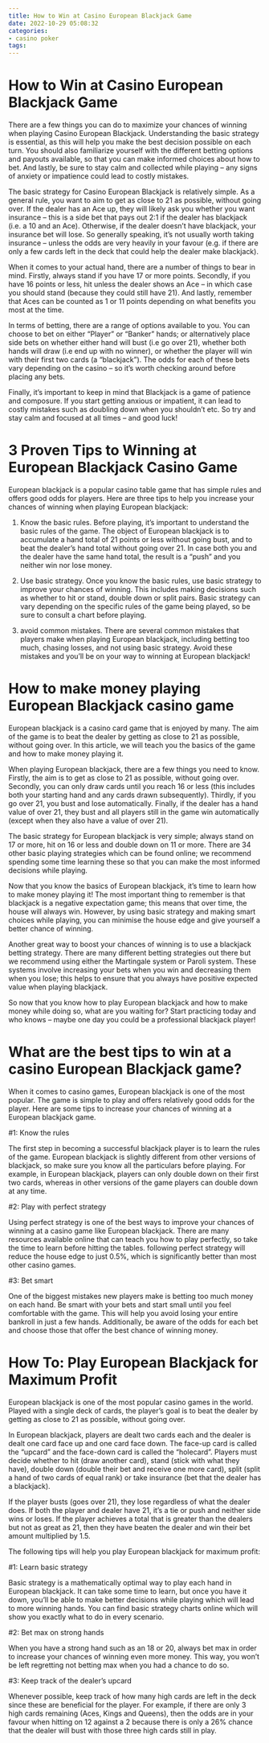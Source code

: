 ```yaml
---
title: How to Win at Casino European Blackjack Game
date: 2022-10-29 05:08:32
categories:
- casino poker
tags:
---
```



#  How to Win at Casino European Blackjack Game

There are a few things you can do to maximize your chances of winning when playing Casino European Blackjack. Understanding the basic strategy is essential, as this will help you make the best decision possible on each turn. You should also familiarize yourself with the different betting options and payouts available, so that you can make informed choices about how to bet. And lastly, be sure to stay calm and collected while playing – any signs of anxiety or impatience could lead to costly mistakes.

The basic strategy for Casino European Blackjack is relatively simple. As a general rule, you want to aim to get as close to 21 as possible, without going over. If the dealer has an Ace up, they will likely ask you whether you want insurance – this is a side bet that pays out 2:1 if the dealer has blackjack (i.e. a 10 and an Ace). Otherwise, if the dealer doesn’t have blackjack, your insurance bet will lose. So generally speaking, it’s not usually worth taking insurance – unless the odds are very heavily in your favour (e.g. if there are only a few cards left in the deck that could help the dealer make blackjack).

When it comes to your actual hand, there are a number of things to bear in mind. Firstly, always stand if you have 17 or more points. Secondly, if you have 16 points or less, hit unless the dealer shows an Ace – in which case you should stand (because they could still have 21). And lastly, remember that Aces can be counted as 1 or 11 points depending on what benefits you most at the time.

In terms of betting, there are a range of options available to you. You can choose to bet on either “Player” or “Banker” hands; or alternatively place side bets on whether either hand will bust (i.e go over 21), whether both hands will draw (i.e end up with no winner), or whether the player will win with their first two cards (a “blackjack”). The odds for each of these bets vary depending on the casino – so it’s worth checking around before placing any bets.

Finally, it’s important to keep in mind that Blackjack is a game of patience and composure. If you start getting anxious or impatient, it can lead to costly mistakes such as doubling down when you shouldn’t etc. So try and stay calm and focused at all times – and good luck!

#  3 Proven Tips to Winning at European Blackjack Casino Game

European blackjack is a popular casino table game that has simple rules and offers good odds for players. Here are three tips to help you increase your chances of winning when playing European blackjack:

1. Know the basic rules. Before playing, it’s important to understand the basic rules of the game. The object of European blackjack is to accumulate a hand total of 21 points or less without going bust, and to beat the dealer’s hand total without going over 21. In case both you and the dealer have the same hand total, the result is a “push” and you neither win nor lose money.

2. Use basic strategy. Once you know the basic rules, use basic strategy to improve your chances of winning. This includes making decisions such as whether to hit or stand, double down or split pairs. Basic strategy can vary depending on the specific rules of the game being played, so be sure to consult a chart before playing.

3. avoid common mistakes. There are several common mistakes that players make when playing European blackjack, including betting too much, chasing losses, and not using basic strategy. Avoid these mistakes and you’ll be on your way to winning at European blackjack!

#  How to make money playing European Blackjack casino game 

European blackjack is a casino card game that is enjoyed by many. The aim of the game is to beat the dealer by getting as close to 21 as possible, without going over. In this article, we will teach you the basics of the game and how to make money playing it.

When playing European blackjack, there are a few things you need to know. Firstly, the aim is to get as close to 21 as possible, without going over. Secondly, you can only draw cards until you reach 16 or less (this includes both your starting hand and any cards drawn subsequently). Thirdly, if you go over 21, you bust and lose automatically. Finally, if the dealer has a hand value of over 21, they bust and all players still in the game win automatically (except when they also have a value of over 21).

The basic strategy for European blackjack is very simple; always stand on 17 or more, hit on 16 or less and double down on 11 or more. There are 34 other basic playing strategies which can be found online; we recommend spending some time learning these so that you can make the most informed decisions while playing.

Now that you know the basics of European blackjack, it’s time to learn how to make money playing it! The most important thing to remember is that blackjack is a negative expectation game; this means that over time, the house will always win. However, by using basic strategy and making smart choices while playing, you can minimise the house edge and give yourself a better chance of winning.

Another great way to boost your chances of winning is to use a blackjack betting strategy. There are many different betting strategies out there but we recommend using either the Martingale system or Paroli system. These systems involve increasing your bets when you win and decreasing them when you lose; this helps to ensure that you always have positive expected value when playing blackjack.

So now that you know how to play European blackjack and how to make money while doing so, what are you waiting for? Start practicing today and who knows – maybe one day you could be a professional blackjack player!

#  What are the best tips to win at a casino European Blackjack game?

When it comes to casino games, European blackjack is one of the most popular. The game is simple to play and offers relatively good odds for the player. Here are some tips to increase your chances of winning at a European blackjack game.

#1: Know the rules

The first step in becoming a successful blackjack player is to learn the rules of the game. European blackjack is slightly different from other versions of blackjack, so make sure you know all the particulars before playing. For example, in European blackjack, players can only double down on their first two cards, whereas in other versions of the game players can double down at any time.

#2: Play with perfect strategy

Using perfect strategy is one of the best ways to improve your chances of winning at a casino game like European blackjack. There are many resources available online that can teach you how to play perfectly, so take the time to learn before hitting the tables. following perfect strategy will reduce the house edge to just 0.5%, which is significantly better than most other casino games.

#3: Bet smart

One of the biggest mistakes new players make is betting too much money on each hand. Be smart with your bets and start small until you feel comfortable with the game. This will help you avoid losing your entire bankroll in just a few hands. Additionally, be aware of the odds for each bet and choose those that offer the best chance of winning money.

#  How To: Play European Blackjack for Maximum Profit

European blackjack is one of the most popular casino games in the world. Played with a single deck of cards, the player’s goal is to beat the dealer by getting as close to 21 as possible, without going over.

In European blackjack, players are dealt two cards each and the dealer is dealt one card face up and one card face down. The face-up card is called the “upcard” and the face-down card is called the “holecard”. Players must decide whether to hit (draw another card), stand (stick with what they have), double down (double their bet and receive one more card), split (split a hand of two cards of equal rank) or take insurance (bet that the dealer has a blackjack).

If the player busts (goes over 21), they lose regardless of what the dealer does. If both the player and dealer have 21, it’s a tie or push and neither side wins or loses. If the player achieves a total that is greater than the dealers but not as great as 21, then they have beaten the dealer and win their bet amount multiplied by 1.5.

The following tips will help you play European blackjack for maximum profit:

#1: Learn basic strategy

Basic strategy is a mathematically optimal way to play each hand in European blackjack. It can take some time to learn, but once you have it down, you’ll be able to make better decisions while playing which will lead to more winning hands. You can find basic strategy charts online which will show you exactly what to do in every scenario.

#2: Bet max on strong hands

When you have a strong hand such as an 18 or 20, always bet max in order to increase your chances of winning even more money. This way, you won’t be left regretting not betting max when you had a chance to do so.

#3: Keep track of the dealer’s upcard

Whenever possible, keep track of how many high cards are left in the deck since these are beneficial for the player. For example, if there are only 3 high cards remaining (Aces, Kings and Queens), then the odds are in your favour when hitting on 12 against a 2 because there is only a 26% chance that the dealer will bust with those three high cards still in play.